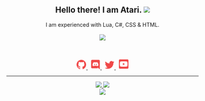 <h2 align="center">
    Hello there! I am <strong>Atari</strong>. <img src="https://raw.githubusercontent.com/MartinHeinz/MartinHeinz/master/wave.gif" width="30px">
</h2>
<p align="center">
    I am experienced with Lua, C#, CSS & HTML.
<br>
<br>
<a href="https://github.com/atari-1337/">
        <img src="https://komarev.com/ghpvc/?username=atari-1337&color=red" />
  </a> 
</p>
&nbsp;
<p align="center">
    <a href="https://github.com/atari-1337/">
        <img src="./assets/icons/other/github-solid.svg/" width="25px" />
    </a>
    &nbsp;
    <a href="https://discord.com/users/615158274823684146">
        <img src="./assets/icons/other/discord-solid.svg/" width="25px" />
    </a>
    &nbsp;
    <a href="https://twitter.com/realravenx/">
        <img src="./assets/icons/other/twitter-solid.svg/" width="25px" />
    </a>
    &nbsp;
    <a href="https://www.youtube.com/channel/UCBMRlppVfrEzAd0z_WhO7Cw">
        <img src="./assets/icons/other/youtube-solid.svg/" width="25px" />
    </a>
    
</p>
<hr/>
<p align="center">
    <a href="https://github.com/atari-1337/">
        <img src="https://github-readme-streak-stats.herokuapp.com?user=atari-1337&hide_border=true&background=0D1117&currStreakLabel=FFFFFF&sideLabels=FFFFFF&currStreakNum=FFFFFF&dates=FFFFFF&sideNums=FFFFFF&fire=f04848&ring=f04848&stroke=FFFFFFFF)](https://git.io/streak-stats" />
  </a> 
  <a href="https://github.com/atari-1337/">
        <img src="https://github-readme-stats.vercel.app/api?username=atari-1337&show_icons=true&theme=gruvbox" />
  </a> 
<br>
<a href="https://github.com/atari-1337/">
        <img src="https://github-readme-stats.vercel.app/api/top-langs/?username=atari-1337&theme=gruvbox&langs_count=8&layout=compact" />
  </a> 
<br>
</p>

